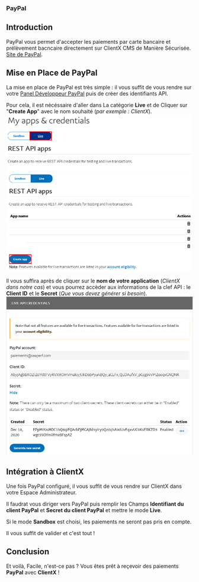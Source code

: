 ### PayPal

## Introduction

PayPal vous permet d'accepter les paiements par carte bancaire et prélèvement bacncaire directement sur ClientX CMS de Manière Sécurisée. [Site de PayPal](https://paypal.com).

## Mise en Place de PayPal

La mise en place de PayPal est très simple : il vous suffit de vous rendre sur votre [Panel Développeur PayPal](https://developer.paypal.com/developer/applications) puis de créer des identifiants API.

Pour cela, il est nécéssaire d'aller dans La catégorie **Live** et de Cliquer sur "**Create App**" avec le nom souhaité (*par exemple : ClientX*). 
![alt text](https://github.com/ClientXCMS/docs/blob/master/images/live.png "Catégorie Live")
![alt text](https://github.com/ClientXCMS/docs/blob/master/images/creation.png "Création de la Clef")

Il vous suffira après de cliquer sur le **nom de votre application** (*ClientX dans notre cas*) et vous pourrez accèder aux informations de la clef API : le **Client ID** et le **Secret** (*Que vous devez générer si besoin*). 
![alt text](https://github.com/ClientXCMS/docs/blob/master/images/informations.png "Informations")

## Intégration à ClientX

Une fois PayPal configuré, il vous suffit de vous rendre sur ClientX dans votre Espace Administrateur. 

Il faudrat vous diriger vers PayPal puis remplir les Champs **Identifiant du client PayPal** et **Secret du client PayPal** et mettre le mode **Live**. 

Si le mode **Sandbox** est choisi, les paiements ne seront pas pris en compte.

Il vous suffit de valider et c'est tout !

## Conclusion

Et voilà, Facile, n'est-ce pas ? Vous êtes prêt à reçevoir des paiements **PayPal** avec **ClientX** ! 

